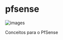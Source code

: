 # pfsense
![images](https://github.com/fabianosouzaczs/pfsense/assets/47704865/5b1b47f3-453e-4bf5-9be4-4b31a8780b51)

Conceitos para o PfSense
